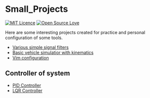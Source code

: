 # Small_Projects

[![MIT Licence](https://badges.frapsoft.com/os/mit/mit.svg?v=103)](https://opensource.org/licenses/mit-license.php)
[![Open Source Love](https://badges.frapsoft.com/os/v1/open-source.png?v=103)](https://github.com/ellerbrock/open-source-badge/)

Here are some interesting projects created for practice and personal configuration of some tools.

- [Various simple signal filters](https://github.com/Sophistt/Small_Projects/tree/master/filters)
- [Basic vehicle simulatior with kinematics](https://github.com/Sophistt/Small_Projects/tree/master/vehicle_simulator)
- [Vim configuration](https://github.com/Sophistt/Small_Projects/tree/master/vim_configuration)

## Controller of system
- [PID Controller](https://github.com/Sophistt/Small_Projects/tree/master/PID_control)
- [LQR Controller](https://github.com/Sophistt/Small_Projects/tree/master/LQR_controller)
